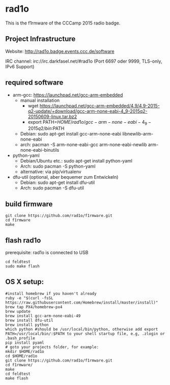 # rad1o

This is the f1rmware of the CCCamp 2015 radio badge.

## Project Infrastructure
Website: http://rad1o.badge.events.ccc.de/software

IRC channel: irc://irc.darkfasel.net/#rad1o (Port 6697 oder 9999, TLS-only, IPv6 Support)

## required software
* arm-gcc: https://launchpad.net/gcc-arm-embedded
    * manual installation
        * wget https://launchpad.net/gcc-arm-embedded/4.9/4.9-2015-q2-update/+download/gcc-arm-none-eabi-4_9-2015q2-20150609-linux.tar.bz2
        * export PATH=$HOME/rad1o/gcc-arm-none-eabi-4_9-2015q2/bin:$PATH
    * Debian: sudo apt-get install gcc-arm-none-eabi libnewlib-arm-none-eabi
    * arch: pacman -S arm-none-eabi-gcc arm-none-eabi-newlib arm-none-eabi-binutils
* python-yaml
    * Debian/Ubuntu etc.: sudo apt-get install python-yaml
    * Arch: sudo pacman -S python-yaml
    * alternative: via pip/virtualenv
* dfu-util (optional, aber bequemer zum Entwickeln)
    * Debian: sudo apt-get install dfu-util
    * Arch: sudo pacman -S dfu-util

## build firmware

    git clone https://github.com/rad1o/f1rmware.git
    cd f1rmware
    make

## flash rad1o

prerequisite: rad1o is connected to USB

    cd feldtest
    sudo make flash

## OS X setup:

    #install homebrew if you haven't already
    ruby -e "$(curl -fsSL https://raw.githubusercontent.com/Homebrew/install/master/install)"
    brew tap PX4/homebrew-px4
    brew update
    brew install gcc-arm-none-eabi-49
    brew install dfu-util
    brew install python
    which python #should be /usr/local/bin/python, otherwise add export PATH=/usr/local/bin/:$PATH to your shell startup file, e.g, .zlogin or .bash_profile
    pip install pyaml
    # goto your projects folder, for example:
    mkdir $HOME/rad1o
    cd $HOME/rad1o
    git clone https://github.com/rad1o/f1rmware.git
    cd f1rmware/
    make
    cd feldtest
    make flash



